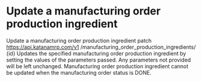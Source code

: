 # Update a manufacturing order production ingredient

Update a manufacturing order production ingredient patch https://api.katanamrp.com/v1
/manufacturing_order_production_ingredients/ {id} Updates the specified manufacturing
order production ingredient by setting the values of the parameters passed. Any
parameters not provided will be left unchanged. Manufacturing order production
ingredient cannot be updated when the manufacturing order status is DONE.
